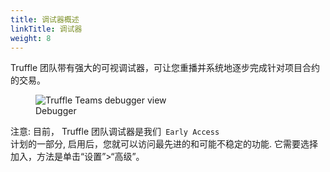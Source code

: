 ```yaml
---
title: 调试器概述
linkTitle: 调试器
weight: 8
---
```


Truffle 团队带有强大的可视调试器，可让您重播并系统地逐步完成针对项目合约的交易。

<figure class="screenshot">
  <img class="img-fluid" src="/img/docs/teams/debugger-transaction-01.png" title="Truffle Teams debugger view" alt="Truffle Teams debugger view" />
  <figcaption class="text-center">Debugger</figcaption>
</figure>

注意: 目前， Truffle 团队调试器是我们<code> Early Access </code>计划的一部分, 启用后，您就可以访问最先进的和可能不稳定的功能. 它需要选择加入，方法是单击“设置”>“高级”。
